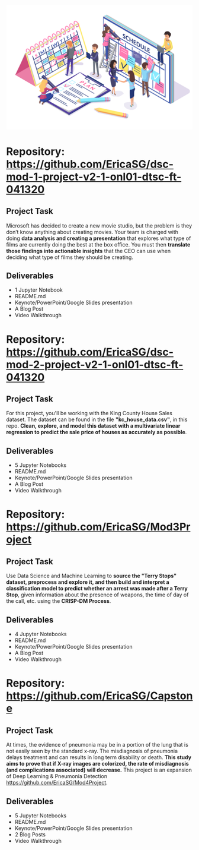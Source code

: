 <img src='Project-Controls.png'>

# Repository: https://github.com/EricaSG/dsc-mod-1-project-v2-1-onl01-dtsc-ft-041320
## Project Task
Microsoft has decided to create a new movie studio, but the problem is they don’t know anything about creating movies. Your team is charged with doing **data analysis and creating a presentation** that explores what type of films are currently doing the best at the box office. You must then **translate those findings into actionable insights** that the CEO can use when deciding what type of films they should be creating.
## Deliverables
* 1 Jupyter Notebook
* README.md
* Keynote/PowerPoint/Google Slides presentation
* A Blog Post
* Video Walkthrough


# Repository: https://github.com/EricaSG/dsc-mod-2-project-v2-1-onl01-dtsc-ft-041320
## Project Task
For this project, you'll be working with the King County House Sales dataset. The dataset can be found in the file **"kc_house_data.csv"**, in this repo. **Clean, explore, and model this dataset with a multivariate linear regression to predict the sale price of houses as accurately as possible**.
## Deliverables
* 5 Jupyter Notebooks
* README.md
* Keynote/PowerPoint/Google Slides presentation
* A Blog Post
* Video Walkthrough


# Repository: https://github.com/EricaSG/Mod3Project
## Project Task
Use Data Science and Machine Learning to **source the "Terry Stops" dataset, preprocess and explore it, and then build and interpret a classification model to predict whether an arrest was made after a Terry Stop**, given information about the presence of weapons, the time of day of the call, etc. using the **CRISP-DM Process**.
## Deliverables
* 4 Jupyter Notebooks
* README.md
* Keynote/PowerPoint/Google Slides presentation
* A Blog Post
* Video Walkthrough

# Repository: https://github.com/EricaSG/Capstone
## Project Task
At times, the evidence of pneumonia may be in a portion of the lung that is not easily seen by the standard x-ray. The misdiagnosis of pneumonia delays treatment and can results in long term disability or death. **This study aims to prove that if X-ray images are colorized, the rate of misdiagnosis (and complications associated) will decrease.** This project is an expansion of Deep Learning & Pneumonia Detection https://github.com/EricaSG/Mod4Project.
## Deliverables
* 5 Jupyter Notebooks
* README.md
* Keynote/PowerPoint/Google Slides presentation
* 2 Blog Posts
* Video Walkthrough
